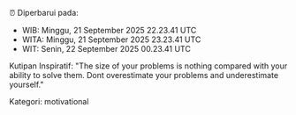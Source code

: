 ⏰ Diperbarui pada:
- WIB: Minggu, 21 September 2025 22.23.41 UTC
- WITA: Minggu, 21 September 2025 23.23.41 UTC
- WIT: Senin, 22 September 2025 00.23.41 UTC

Kutipan Inspiratif:
"The size of your problems is nothing compared with your ability to solve them. Dont overestimate your problems and underestimate yourself."


Kategori: motivational


